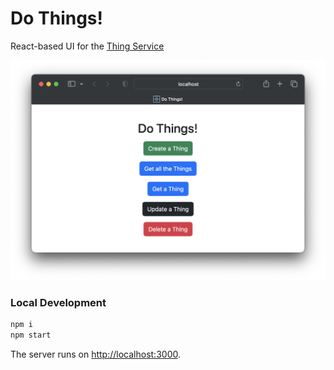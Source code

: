 # Do Things!

React-based UI for the [Thing Service](https://github.com/ryanlawson/thing-service)

![menu](./menu-preview.png)

### Local Development

```sh
npm i
npm start
```

The server runs on <http://localhost:3000>.
